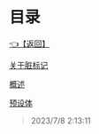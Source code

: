 # 目录  


[👈【返回】](..\--目录--游戏和渲染引擎架构)  


[关于脏标记](.\关于脏标记)  

[概述](.\概述)  

[预设体](.\预设体)  







> 2023/7/8 2:13:11

